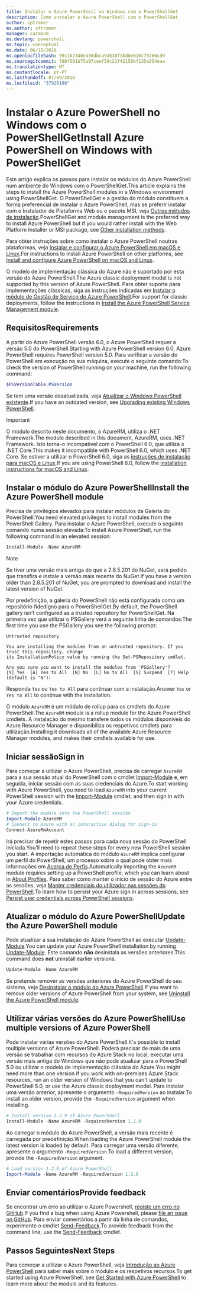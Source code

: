 ```yaml
---
title: Instalar o Azure PowerShell no Windows com o PowerShellGet
description: Como instalar o Azure PowerShell com o PowerShellGet
author: sptramer
ms.author: sttramer
manager: carmonm
ms.devlang: powershell
ms.topic: conceptual
ms.date: 06/15/2018
ms.openlocfilehash: 99c102340e430dbca94538f3bd0e810c79266cd9
ms.sourcegitcommit: f08f501b75a97ceef59c21f42158bf135a354eaa
ms.translationtype: HT
ms.contentlocale: pt-PT
ms.lasthandoff: 07/09/2018
ms.locfileid: "37926166"
---
```

# <a name="install-azure-powershell-on-windows-with-powershellget"></a><span data-ttu-id="d2a24-103">Instalar o Azure PowerShell no Windows com o PowerShellGet</span><span class="sxs-lookup"><span data-stu-id="d2a24-103">Install Azure PowerShell on Windows with PowerShellGet</span></span>

<span data-ttu-id="d2a24-104">Este artigo explica os passos para instalar os módulos do Azure PowerShell num ambiente do Windows com o PowerShellGet.</span><span class="sxs-lookup"><span data-stu-id="d2a24-104">This article explains the steps to install the Azure PowerShell modules in a Windows environment using PowerShellGet.</span></span> <span data-ttu-id="d2a24-105">O PowerShellGet e a gestão do módulo constituem a forma preferencial de instalar o Azure PowerShell, mas se preferir instalar com o Instalador de Plataforma Web ou o pacote MSI, veja [Outros métodos de instalação](other-install.md).</span><span class="sxs-lookup"><span data-stu-id="d2a24-105">PowerShellGet and module management is the preferred way to install Azure PowerShell but if you would rather install with the Web Platform Installer or MSI package, see [Other installation methods](other-install.md).</span></span>

<span data-ttu-id="d2a24-106">Para obter instruções sobre como instalar o Azure PowerShell noutras plataformas, veja [Instalar e configurar o Azure PowerShell em macOS e Linux](install-azurermps-maclinux.md).</span><span class="sxs-lookup"><span data-stu-id="d2a24-106">For instructions to install Azure PowerShell on other platforms, see [Install and configure Azure PowerShell on macOS and Linux](install-azurermps-maclinux.md).</span></span>

<span data-ttu-id="d2a24-107">O modelo de implementação clássica do Azure não é suportado por esta versão do Azure PowerShell.</span><span class="sxs-lookup"><span data-stu-id="d2a24-107">The Azure classic deployment model is not supported by this version of Azure PowerShell.</span></span> <span data-ttu-id="d2a24-108">Para obter suporte para implementações clássicas, siga as instruções indicadas em [Instalar o módulo de Gestão de Serviço do Azure PowerShell](/powershell/azure/servicemanagement/install-azure-ps).</span><span class="sxs-lookup"><span data-stu-id="d2a24-108">For support for classic deployments, follow the instructions in [Install the Azure PowerShell Service Management module](/powershell/azure/servicemanagement/install-azure-ps).</span></span>

## <a name="requirements"></a><span data-ttu-id="d2a24-109">Requisitos</span><span class="sxs-lookup"><span data-stu-id="d2a24-109">Requirements</span></span>

<span data-ttu-id="d2a24-110">A partir do Azure PowerShell versão 6.0, o Azure PowerShell requer a versão 5.0 do PowerShell.</span><span class="sxs-lookup"><span data-stu-id="d2a24-110">Starting with Azure PowerShell version 6.0, Azure PowerShell requires PowerShell version 5.0.</span></span> <span data-ttu-id="d2a24-111">Para verificar a versão do PowerShell em execução na sua máquina, execute o seguinte comando:</span><span class="sxs-lookup"><span data-stu-id="d2a24-111">To check the version of PowerShell running on your machine, run the following command:</span></span>

```powershell
$PSVersionTable.PSVersion
```

<span data-ttu-id="d2a24-112">Se tem uma versão desatualizada, veja [Atualizar o Windows PowerShell existente](/powershell/scripting/setup/installing-windows-powershell?view=powershell-6#upgrading-existing-windows-powershell).</span><span class="sxs-lookup"><span data-stu-id="d2a24-112">If you have an outdated version, see [Upgrading existing Windows PowerShell](/powershell/scripting/setup/installing-windows-powershell?view=powershell-6#upgrading-existing-windows-powershell).</span></span>

> [!IMPORTANT]
> <span data-ttu-id="d2a24-113">O módulo descrito neste documento, o AzureRM, utiliza o .NET Framework.</span><span class="sxs-lookup"><span data-stu-id="d2a24-113">The module described in this document, AzureRM, uses .NET Framework.</span></span> <span data-ttu-id="d2a24-114">Isto torna-o incompatível com o PowerShell 6.0, que utiliza o .NET Core.</span><span class="sxs-lookup"><span data-stu-id="d2a24-114">This makes it incompatible with PowerShell 6.0, which uses .NET Core.</span></span> <span data-ttu-id="d2a24-115">Se estiver a utilizar o PowerShell 6.0, siga as [instruções de instalação para macOS e Linux](install-azurermps-maclinux.md).</span><span class="sxs-lookup"><span data-stu-id="d2a24-115">If you are using PowerShell 6.0, follow the [installation instructions for macOS and Linux](install-azurermps-maclinux.md).</span></span> 

## <a name="install-the-azure-powershell-module"></a><span data-ttu-id="d2a24-116">Instalar o módulo do Azure PowerShell</span><span class="sxs-lookup"><span data-stu-id="d2a24-116">Install the Azure PowerShell module</span></span>

<span data-ttu-id="d2a24-117">Precisa de privilégios elevados para instalar módulos da Galeria do PowerShell.</span><span class="sxs-lookup"><span data-stu-id="d2a24-117">You need elevated privileges to install modules from the PowerShell Gallery.</span></span> <span data-ttu-id="d2a24-118">Para instalar o Azure PowerShell, execute o seguinte comando numa sessão elevada:</span><span class="sxs-lookup"><span data-stu-id="d2a24-118">To install Azure PowerShell, run the following command in an elevated session:</span></span>

```powershell
Install-Module -Name AzureRM
```

> [!NOTE]
> <span data-ttu-id="d2a24-119">Se tiver uma versão mais antiga do que a 2.8.5.201 do NuGet, será pedido que transfira e instale a versão mais recente do NuGet.</span><span class="sxs-lookup"><span data-stu-id="d2a24-119">If you have a version older than 2.8.5.201 of NuGet, you are prompted to download and install the latest version of NuGet.</span></span>

<span data-ttu-id="d2a24-120">Por predefinição, a galeria do PowerShell não está configurada como um repositório fidedigno para o PowerShellGet.</span><span class="sxs-lookup"><span data-stu-id="d2a24-120">By default, the PowerShell gallery isn't configured as a trusted repository for PowerShellGet.</span></span> <span data-ttu-id="d2a24-121">Na primeira vez que utilizar o PSGallery verá a seguinte linha de comandos:</span><span class="sxs-lookup"><span data-stu-id="d2a24-121">The first time you use the PSGallery you see the following prompt:</span></span>

```output
Untrusted repository

You are installing the modules from an untrusted repository. If you trust this repository, change
its InstallationPolicy value by running the Set-PSRepository cmdlet.

Are you sure you want to install the modules from 'PSGallery'?
[Y] Yes  [A] Yes to All  [N] No  [L] No to All  [S] Suspend  [?] Help (default is "N"):
```

<span data-ttu-id="d2a24-122">Responda `Yes` ou `Yes to All` para continuar com a instalação.</span><span class="sxs-lookup"><span data-stu-id="d2a24-122">Answer `Yes` or `Yes to All` to continue with the installation.</span></span>

<span data-ttu-id="d2a24-123">O módulo `AzureRM` é um módulo de rollup para os cmdlets do Azure PowerShell.</span><span class="sxs-lookup"><span data-stu-id="d2a24-123">The `AzureRM` module is a rollup module for the Azure PowerShell cmdlets.</span></span> <span data-ttu-id="d2a24-124">A instalação do mesmo transfere todos os módulos disponíveis do Azure Resource Manager e disponibiliza os respetivos cmdlets para utilização.</span><span class="sxs-lookup"><span data-stu-id="d2a24-124">Installing it downloads all of the available Azure Resource Manager modules, and makes their cmdlets available for use.</span></span>

## <a name="sign-in"></a><span data-ttu-id="d2a24-125">Iniciar sessão</span><span class="sxs-lookup"><span data-stu-id="d2a24-125">Sign in</span></span>

<span data-ttu-id="d2a24-126">Para começar a utilizar o Azure PowerShell, precisa de carregar `AzureRM` para a sua sessão atual do PowerShell com o cmdlet [Import-Module](/powershell/module/Microsoft.PowerShell.Core/Import-Module) e, em seguida, iniciar sessão com as suas credenciais do Azure.</span><span class="sxs-lookup"><span data-stu-id="d2a24-126">To start working with Azure PowerShell, you need to load `AzureRM` into your current PowerShell session with the [Import-Module](/powershell/module/Microsoft.PowerShell.Core/Import-Module) cmdlet, and then sign in with your Azure credentials.</span></span>

```powershell
# Import the module into the PowerShell session
Import-Module AzureRM
# Connect to Azure with an interactive dialog for sign-in
Connect-AzureRmAccount
```

<span data-ttu-id="d2a24-127">Irá precisar de repetir estes passos para cada nova sessão do PowerShell iniciada.</span><span class="sxs-lookup"><span data-stu-id="d2a24-127">You'll need to repeat these steps for every new PowerShell session you start.</span></span> <span data-ttu-id="d2a24-128">A importação automática do módulo `AzureRM` implica configurar um perfil do PowerShell, um processo sobre o qual pode obter mais informações em [Acerca de Perfis](/powershell/module/microsoft.powershell.core/about/about_profiles).</span><span class="sxs-lookup"><span data-stu-id="d2a24-128">Automatically importing the `AzureRM` module requires setting up a PowerShell profile, which you can learn about in [About Profiles](/powershell/module/microsoft.powershell.core/about/about_profiles).</span></span>
<span data-ttu-id="d2a24-129">Para saber como manter o início de sessão do Azure entre as sessões, veja [Manter credenciais do utilizador nas sessões do PowerShell](context-persistence.md).</span><span class="sxs-lookup"><span data-stu-id="d2a24-129">To learn how to persist your Azure sign in across sessions, see [Persist user credentials across PowerShell sessions](context-persistence.md).</span></span>

## <a name="update-the-azure-powershell-module"></a><span data-ttu-id="d2a24-130">Atualizar o módulo do Azure PowerShell</span><span class="sxs-lookup"><span data-stu-id="d2a24-130">Update the Azure PowerShell module</span></span>

<span data-ttu-id="d2a24-131">Pode atualizar a sua instalação do Azure PowerShell ao executar [Update-Module](/powershell/module/powershellget/update-module).</span><span class="sxs-lookup"><span data-stu-id="d2a24-131">You can update your Azure PowerShell installation by running [Update-Module](/powershell/module/powershellget/update-module).</span></span> <span data-ttu-id="d2a24-132">Este comando __não__ desinstala as versões anteriores.</span><span class="sxs-lookup"><span data-stu-id="d2a24-132">This command does __not__ uninstall earlier versions.</span></span>

```powershell
Update-Module -Name AzureRM
```

<span data-ttu-id="d2a24-133">Se pretende remover as versões anteriores do Azure PowerShell do seu sistema, veja [Desinstalar o módulo do Azure PowerShell](uninstall-azurerm-ps.md).</span><span class="sxs-lookup"><span data-stu-id="d2a24-133">If you want to remove older versions of Azure PowerShell from your system, see [Uninstall the Azure PowerShell module](uninstall-azurerm-ps.md).</span></span>

## <a name="use-multiple-versions-of-azure-powershell"></a><span data-ttu-id="d2a24-134">Utilizar várias versões do Azure PowerShell</span><span class="sxs-lookup"><span data-stu-id="d2a24-134">Use multiple versions of Azure PowerShell</span></span>

<span data-ttu-id="d2a24-135">Pode instalar várias versões do Azure PowerShell.</span><span class="sxs-lookup"><span data-stu-id="d2a24-135">It's possible to install multiple versions of Azure PowerShell.</span></span> <span data-ttu-id="d2a24-136">Poderá precisar de mais de uma versão se trabalhar com recursos do Azure Stack no local, executar uma versão mais antiga do Windows que não pode atualizar para o PowerShell 5.0 ou utilizar o modelo de implementação clássica do Azure.</span><span class="sxs-lookup"><span data-stu-id="d2a24-136">You might need more than one version if you work with on-premises Azure Stack resources, run an older version of Windows that you can't update to PowerShell 5.0, or use the Azure classic deployment model.</span></span> <span data-ttu-id="d2a24-137">Para instalar uma versão anterior, apresente o argumento `-RequiredVersion` ao instalar.</span><span class="sxs-lookup"><span data-stu-id="d2a24-137">To install an older version, provide the `-RequiredVersion` argument when installing.</span></span>

```powershell
# Install version 1.2.9 of Azure PowerShell
Install-Module -Name AzureRM -RequiredVersion 1.2.9
```

<span data-ttu-id="d2a24-138">Ao carregar o módulo do Azure PowerShell, a versão mais recente é carregada por predefinição.</span><span class="sxs-lookup"><span data-stu-id="d2a24-138">When loading the Azure PowerShell module the latest version is loaded by default.</span></span> <span data-ttu-id="d2a24-139">Para carregar uma versão diferente, apresente o argumento `-RequiredVersion`.</span><span class="sxs-lookup"><span data-stu-id="d2a24-139">To load a different version, provide the `-RequiredVersion` argument.</span></span>

```powershell
# Load version 1.2.9 of Azure PowerShell
Import-Module -Name AzureRM -RequiredVersion 1.2.9
```

## <a name="provide-feedback"></a><span data-ttu-id="d2a24-140">Enviar comentários</span><span class="sxs-lookup"><span data-stu-id="d2a24-140">Provide feedback</span></span>

<span data-ttu-id="d2a24-141">Se encontrar um erro ao utilizar o Azure Powershell, [registe um erro no GitHub](https://github.com/Azure/azure-powershell/issues).</span><span class="sxs-lookup"><span data-stu-id="d2a24-141">If you find a bug when using Azure Powershell, please [file an issue on GitHub](https://github.com/Azure/azure-powershell/issues).</span></span>
<span data-ttu-id="d2a24-142">Para enviar comentários a partir da linha de comandos, experimente o cmdlet [Send-Feedback](/powershell/module/azurerm.profile/send-feedback).</span><span class="sxs-lookup"><span data-stu-id="d2a24-142">To provide feedback from the command line, use the [Send-Feedback](/powershell/module/azurerm.profile/send-feedback) cmdlet.</span></span>

## <a name="next-steps"></a><span data-ttu-id="d2a24-143">Passos Seguintes</span><span class="sxs-lookup"><span data-stu-id="d2a24-143">Next Steps</span></span>

<span data-ttu-id="d2a24-144">Para começar a utilizar o Azure PowerShell, veja [Introdução ao Azure PowerShell](get-started-azureps.md) para saber mais sobre o módulo e os respetivos recursos.</span><span class="sxs-lookup"><span data-stu-id="d2a24-144">To get started using Azure PowerShell, see [Get Started with Azure PowerShell](get-started-azureps.md) to learn more about the module and its features.</span></span>